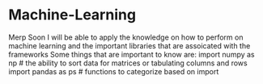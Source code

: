 # Machine-Learning
Merp
Soon I will be able to apply the knowledge on how to perform on machine learning and the important libraries that are assoicated with the frameworks
Some things that are important to know are: 
import numpy as np # the ability to sort data for matrices or tabulating columns and rows
import pandas as ps # functions to categorize based on 
import 
